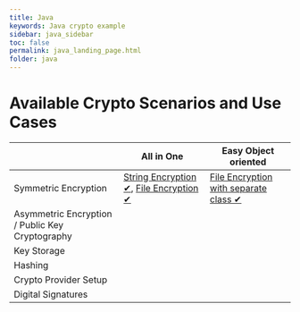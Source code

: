 ```yaml
---
title: Java
keywords: Java crypto example
sidebar: java_sidebar
toc: false
permalink: java_landing_page.html
folder: java
---
```


# Available Crypto Scenarios and Use Cases

|                                                 | All in One                             | Easy Object oriented                 |
|-------------------------------------------------|----------------------------------------|--------------------------------------|
| Symmetric Encryption                            | [String Encryption ✔](java_string_encryption_symmetric), [File Encryption ✔](java_file_encryption_symmetric_password_based) | [File Encryption with separate class ✔](java_easy_AES_string_encryption) |
| Asymmetric Encryption / Public Key Cryptography |                                        |                                      |
| Key Storage                                     |                                        |                                      |
| Hashing                                         |                                        |                                      |
| Crypto Provider Setup                           |                                        |                                      |
| Digital Signatures                              |                                        |                                      |
